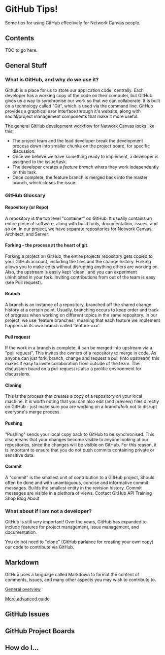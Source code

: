 # GitHub Tips!
Some tips for using GitHub effectively for Network Canvas people.

## Contents

TOC to go here.

## General Stuff

### What is GitHub, and why do we use it?
Github is a place for us to store our application code, centrally. Each developer has a working copy of the code on their computer, but GitHub gives us a way to synchronise our work so that we can collaborate. It is built on a technology called "Git", which is used via the command line. GitHub provides a graphical user interface through it's website, along with social/project management components that make it more useful.

The general GitHub development workflow for Network Canvas looks like this:

* The project team and the lead developer break the development process down into smaller chunks on the project board, for specific discussion.
* Once we believe we have something ready to implement, a developer is assigned to the issue/task.
* The developer creates a _feature branch_ where they work independently on this task.
* Once complete, the feature branch is merged back into the master branch, which closes the issue.

### GitHub Glossary

#### Repository (or Repo)

A repository is the top level "container" on GitHub. It usually contains an entire piece of software, along with build tools, documentation, issues, and so on. In our project, we have separate repositories for Network Canvas, Architect, and Server.

#### Forking - the process at the heart of git.

Forking a project on GitHub, the entire projects repository gets copied to your GitHub account, including the files and the change history. Forking allows you to make edits without disrupting anything others are working on. Also, the upstream is easily kept 'clean', and you can experiment uninhibited in your fork. Inviting contributions from out of the team is easy (see Pull request).

#### Branch

A branch is an instance of a repository, branched off the shared change history at a certain point. Usually, branching occurs to keep order and track of progress when working on different topics in the same repository. In our project, we use 'feature branches', meaning that each feature we implement happens in its own branch called 'feature-xxx'.

#### Pull request

If the work in a branch is complete, it can be merged into upstream via a "pull request". This invites the owners of a repository to merge in code. As anyone can just fork, branch, change and request a pull (into upstream) this makes it easy to invite collaboration from outside of the team. The discussion board on a pull request is also a prolific environment for discussions.

#### Cloning

This is the process that creates a copy of a repository on your local machine. It is worth noting that you can also edit (and preview) files directly on GitHub - just make sure you are working on a branch/fork not to disrupt everyone's merge process.

#### Pushing

"Pushing" sends your local copy back to GitHub to be synchronised. This also means that your changes become visible to anyone looking at our repositories, since the changes will be visible on GitHub. For this reason, it is important to ensure that you do not push commits containing private or sensitive data.

#### Commit

A "commit" is the smallest unit of contribution to a GitHub project,
Should often be done and with unambiguous, concise and informative commit messages. Builds the smallest entity in the revision history. Commit messages are visible in a plethora of views.
Contact GitHub API Training Shop Blog About


### What about if I am not a developer?
GitHub is still _very_ important! Over the years, GitHub has expanded to include features for project management, issue management, and documentation.

You do not need to "clone" (GitHub parlance for creating your own copy) our code to contribute via GitHub. 

## Markdown

GitHub uses a language called Markdown to format the content of comments, issues, and many other aspects you may wish to contribute to.

[General overview](https://help.github.com/articles/basic-writing-and-formatting-syntax/)

[More advanced guide](https://guides.github.com/features/mastering-markdown/)

## GitHub Issues

## GitHub Project Boards


## How do I...
